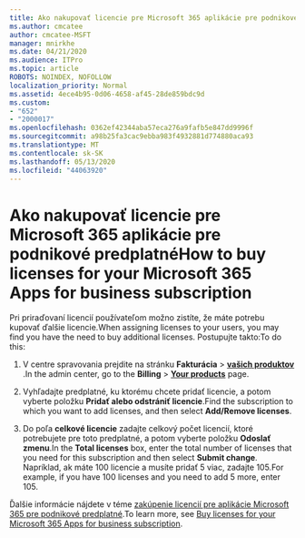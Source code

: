 ```yaml
---
title: Ako nakupovať licencie pre Microsoft 365 aplikácie pre podnikové predplatné
ms.author: cmcatee
author: cmcatee-MSFT
manager: mnirkhe
ms.date: 04/21/2020
ms.audience: ITPro
ms.topic: article
ROBOTS: NOINDEX, NOFOLLOW
localization_priority: Normal
ms.assetid: 4ece4b95-0d06-4658-af45-28de859bdc9d
ms.custom:
- "652"
- "2000017"
ms.openlocfilehash: 0362ef42344aba57eca276a9fafb5e847dd9996f
ms.sourcegitcommit: a98b25fa3cac9ebba983f4932881d774880aca93
ms.translationtype: MT
ms.contentlocale: sk-SK
ms.lasthandoff: 05/13/2020
ms.locfileid: "44063920"
---
```

# <a name="how-to-buy-licenses-for-your-microsoft-365-apps-for-business-subscription"></a><span data-ttu-id="f1a8c-102">Ako nakupovať licencie pre Microsoft 365 aplikácie pre podnikové predplatné</span><span class="sxs-lookup"><span data-stu-id="f1a8c-102">How to buy licenses for your Microsoft 365 Apps for business subscription</span></span>

<span data-ttu-id="f1a8c-103">Pri priraďovaní licencií používateľom možno zistíte, že máte potrebu kupovať ďalšie licencie.</span><span class="sxs-lookup"><span data-stu-id="f1a8c-103">When assigning licenses to your users, you may find you have the need to buy additional licenses.</span></span> <span data-ttu-id="f1a8c-104">Postupujte takto:</span><span class="sxs-lookup"><span data-stu-id="f1a8c-104">To do this:</span></span>
  
1. <span data-ttu-id="f1a8c-105">V centre spravovania prejdite na stránku **Fakturácia** \> **[vašich produktov](https://go.microsoft.com/fwlink/p/?linkid=842054)** .</span><span class="sxs-lookup"><span data-stu-id="f1a8c-105">In the admin center, go to the **Billing** \> **[Your products](https://go.microsoft.com/fwlink/p/?linkid=842054)** page.</span></span>

2. <span data-ttu-id="f1a8c-106">Vyhľadajte predplatné, ku ktorému chcete pridať licencie, a potom vyberte položku **Pridať alebo odstrániť licencie**.</span><span class="sxs-lookup"><span data-stu-id="f1a8c-106">Find the subscription to which you want to add licenses, and then select **Add/Remove licenses**.</span></span>

3. <span data-ttu-id="f1a8c-107">Do poľa **celkové licencie** zadajte celkový počet licencií, ktoré potrebujete pre toto predplatné, a potom vyberte položku **Odoslať zmenu**.</span><span class="sxs-lookup"><span data-stu-id="f1a8c-107">In the **Total licenses** box, enter the total number of licenses that you need for this subscription and then select **Submit change**.</span></span> <span data-ttu-id="f1a8c-108">Napríklad, ak máte 100 licencie a musíte pridať 5 viac, zadajte 105.</span><span class="sxs-lookup"><span data-stu-id="f1a8c-108">For example, if you have 100 licenses and you need to add 5 more, enter 105.</span></span>

<span data-ttu-id="f1a8c-109">Ďalšie informácie nájdete v téme [zakúpenie licencií pre aplikácie Microsoft 365 pre podnikové predplatné](https://docs.microsoft.com/office365/admin/subscriptions-and-billing/buy-licenses).</span><span class="sxs-lookup"><span data-stu-id="f1a8c-109">To learn more, see [Buy licenses for your Microsoft 365 Apps for business subscription](https://docs.microsoft.com/office365/admin/subscriptions-and-billing/buy-licenses).</span></span>